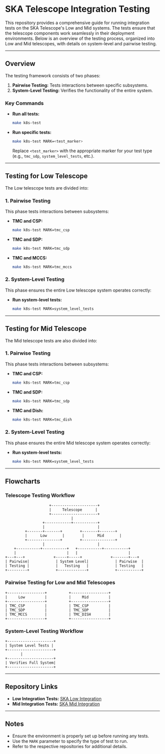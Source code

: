 # SKA Telescope Integration Testing

This repository provides a comprehensive guide for running integration tests on the SKA Telescope's Low and Mid systems. The tests ensure that the telescope components work seamlessly in their deployment environments. Below is an overview of the testing process, organized into Low and Mid telescopes, with details on system-level and pairwise testing.

---

## Overview
The testing framework consists of two phases:

1. **Pairwise Testing:** Tests interactions between specific subsystems.
2. **System-Level Testing:** Verifies the functionality of the entire system.

### Key Commands
- **Run all tests:**
  ```bash
  make k8s-test
  ```
- **Run specific tests:**
  ```bash
  make k8s-test MARK=<test_marker>
  ```
  Replace `<test_marker>` with the appropriate marker for your test type (e.g., `tmc_sdp`, `system_level_tests`, etc.).

---

## Testing for Low Telescope
The Low telescope tests are divided into:

### 1. Pairwise Testing
This phase tests interactions between subsystems:

- **TMC and CSP:**
  ```bash
  make k8s-test MARK=tmc_csp
  ```
- **TMC and SDP:**
  ```bash
  make k8s-test MARK=tmc_sdp
  ```
- **TMC and MCCS:**
  ```bash
  make k8s-test MARK=tmc_mccs
  ```

### 2. System-Level Testing
This phase ensures the entire Low telescope system operates correctly:

- **Run system-level tests:**
  ```bash
  make k8s-test MARK=system_level_tests
  ```

---

## Testing for Mid Telescope
The Mid telescope tests are also divided into:

### 1. Pairwise Testing
This phase tests interactions between subsystems:

- **TMC and CSP:**
  ```bash
  make k8s-test MARK=tmc_csp
  ```
- **TMC and SDP:**
  ```bash
  make k8s-test MARK=tmc_sdp
  ```
- **TMC and Dish:**
  ```bash
  make k8s-test MARK=tmc_dish
  ```

### 2. System-Level Testing
This phase ensures the entire Mid telescope system operates correctly:

- **Run system-level tests:**
  ```bash
  make k8s-test MARK=system_level_tests
  ```

---

## Flowcharts

### Telescope Testing Workflow
```text
                    +---------------------+
                    |     Telescope      |
                    +---------------------+
                              |
                 +------------+-----------+
                 |                        |
         +-------+-------+        +-------+-------+
         |      Low       |        |      Mid       |
         +---------------+        +---------------+
                 |                        |
    +-----------+-----------+   +-----------+-----------+
    |                       |   |                       |
+---+---+             +-----+-----+             +-------+---+
| Pairwise|            | System Level|            | Pairwise  |
| Testing |            |   Testing   |            | Testing   |
+---------+            +-------------+            +-----------+
```

### Pairwise Testing for Low and Mid Telescopes
```text
+-----------------+          +-----------------+
|     Low         |          |     Mid         |
+-----------------+          +-----------------+
| TMC_CSP         |          | TMC_CSP         |
| TMC_SDP         |          | TMC_SDP         |
| TMC_MCCS        |          | TMC_DISH        |
+-----------------+          +-----------------+
```

### System-Level Testing Workflow
```text
+---------------------+
| System Level Tests |
+---------------------+
       |
+---------------------+
| Verifies Full System|
+---------------------+
```

---

## Repository Links
- **Low Integration Tests:** [SKA Low Integration](https://gitlab.com/ska-telescope/ska-low-integration)
- **Mid Integration Tests:** [SKA Mid Integration](https://gitlab.com/ska-telescope/ska-mid-integration)

---

## Notes
- Ensure the environment is properly set up before running any tests.
- Use the `MARK` parameter to specify the type of test to run.
- Refer to the respective repositories for additional details.

